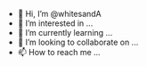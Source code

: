 - 👋 Hi, I’m @whitesandA
- 👀 I’m interested in ...
- 🌱 I’m currently learning ...
- 💞️ I’m looking to collaborate on ...
- 📫 How to reach me ...

<!---
whitesandA/whitesandA is a ✨ special ✨ repository because its `README.md` (this file) appears on your GitHub profile.
You can click the Preview link to take a look at your changes.
--->
